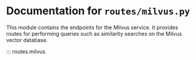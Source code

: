 # Documentation for `routes/milvus.py`

This module contains the endpoints for the Milvus service. It provides routes for performing queries such as similarity searches on the Milvus vector database.

::: routes.milvus
